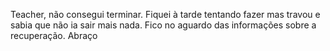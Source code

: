Teacher, não consegui terminar. Fiquei à tarde tentando fazer mas travou e sabia que não ia sair mais nada. Fico no aguardo das informações sobre a recuperação. Abraço

